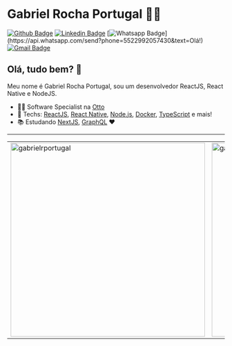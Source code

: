 # Gabriel Rocha Portugal :man_technologist:

[![Github Badge](https://img.shields.io/badge/-Github-000?style=flat-square&logo=Github&logoColor=white&link=https://github.com/gabrielrportugal)](https://github.com/gabrielrportugal)
[![Linkedin Badge](https://img.shields.io/badge/-LinkedIn-blue?style=flat-square&logo=Linkedin&logoColor=white&link=https://www.linkedin.com/in/gabrielrportugal/)](https://www.linkedin.com/in/gabrielrportugal/)
[![Whatsapp Badge](https://img.shields.io/badge/-Whatsapp-4CA143?style=flat-square&labelColor=4CA143&logo=whatsapp&logoColor=white&link=https://api.whatsapp.com/send?phone=5522992057430&text=Olá!)](https://api.whatsapp.com/send?phone=5522992057430&text=Olá!)
[![Gmail Badge](https://img.shields.io/badge/-Gmail-c14438?style=flat-square&logo=Gmail&logoColor=white&link=mailto:gabrielrportugal@outlook.com)](mailto:gabrielrportugal@outlook.com)

## Olá, tudo bem? 👋

Meu nome é Gabriel Rocha Portugal, sou um desenvolvedor ReactJS, React Native e NodeJS.

- :office_worker: Software Specialist na <a href="https://beotto.com/">Otto<a/>
- :blue_heart: Techs: <a href="https://pt-br.reactjs.org//">ReactJS<a/>, <a href="https://reactnative.dev///">React Native<a/>, <a href="https://nodejs.org/en/">Node.js<a/>, <a href="https://www.docker.com/"> Docker<a/>, <a href="https://www.typescriptlang.org/"> TypeScript<a/> e mais!
- :books: Estudando <a href="https://nextjs.org/">NextJS<a/>, <a href="https://graphql.org/"> GraphQL<a/> :heart:

---

<center>
<table width="100%">
  <tr>
      <td><img width="450px" align="center" src="https://github-readme-stats.vercel.app/api/top-langs/?username=gabrielrportugal&layout=compact&show_icons=true&theme=default&hide_border=true" alt="gabrielrportugal"/></td>
      <td><img width="450px" align="center" src="https://github-readme-stats.vercel.app/api?username=gabrielrportugal&theme=default&show_icons=true&hide_border=true" alt="gabrielrportugal"/></td>
  </tr>  
</table>
</center>
